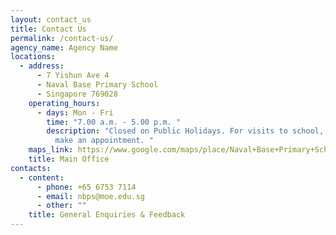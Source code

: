 ```yaml
---
layout: contact_us
title: Contact Us
permalink: /contact-us/
agency_name: Agency Name
locations:
  - address:
      - 7 Yishun Ave 4
      - Naval Base Primary School
      - Singapore 769028
    operating_hours:
      - days: Mon - Fri
        time: "7.00 a.m. - 5.00 p.m. "
        description: "Closed on Public Holidays. For visits to school, it is advised to
          make an appointment. "
    maps_link: https://www.google.com/maps/place/Naval+Base+Primary+School/@1.4160913,103.8367281,17z/data=!3m1!4b1!4m6!3m5!1s0x31da1413f86cca47:0x901b532e5573151b!8m2!3d1.4160913!4d103.8389168!16s%2Fg%2F1tt1q66v
    title: Main Office
contacts:
  - content:
      - phone: +65 6753 7114
      - email: nbps@moe.edu.sg
      - other: ""
    title: General Enquiries & Feedback
---
```


